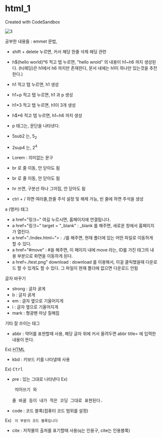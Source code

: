 # html_1
Created with CodeSandbox

![3](https://user-images.githubusercontent.com/37132897/157596347-bc95faf6-45b0-4ecd-b254-9c5db3ddf621.PNG)


공부한 내용들 : 
emmet 문법,
- shift + delete 누르면, 커서 해당 한줄 삭제 
헤딩 관련
- h${hello world}*6 적고 탭 누르면, "hello wrold" 의 내용이 h1~h6 까지 생성된다.
(h(헤딩)은 h1에서 h6 까지만 존재한다, 문서 내에는 h1이 하나만 있는것을 추천한다.)
- h1 적고 탭 누르면, h1 생성
- h1+p 적고 탭 누르면, h1 과 p 생성
- h1*3 적고 탭 누르면, h1이 3개 생성
- h$*6 적고 탭 누르면, h1~h6 까지 생성





- p 태그는, 문단을 나타낸다. <p></p>
- 5sub2 는, 5<sub>2</sub>
- 2sup4 는, 2<sup>4</sup>
- Lorem : 의미없는 문구
- br 로 줄 이동, 안 닫아도 됨 

- br 로 줄 이동, 안 닫아도 됨
- hr 쓰면, 구분선 하나 그어짐, 안 닫아도 됨
- ctrl + / 하면 여러줄,한줄 주석 설정 및 해제 가능, 빈 줄에 하면 주석을 생성

a (앵커) 태그
- a href="링크~" 여길 누르시면, 홈페이지에 연결됩니다. </a>
- a href="링크~" target = "_blank" : _blank 를 해주면, 새로운 창에서 홈페이지가 열린다.
- a href="./index.html~"> : ./를 해주면, 현재 폴더에 있는 어떤 파일로 이동하게 할 수 있다.
- a href="#move" : #을 해주면, 이 페이지 내에 move 라는, ID를 가진 태그의 내용 부분으로 화면을 이동하게 된다.
- a href=./test.png" download : download 를 이용해서, 이걸 클릭했을때 다운로드 할 수 있게도 할 수 있다. 그 파일이 현재 폴더에 없으면 다운로드 안됨

글자 바꾸기
- strong : 글자 굵게
- b : 글자 굵게
- em : 글자 옆으로 기울어지게
- i : 글자 옆으로 기울어지게
- mark : 형광펜 마냥 칠해짐


기타 잘 쓰이는 태그
- abbr : 약어를 표현할때 사용, 해당 글자 위에 커서 올려두면 abbr title= 에 입력한 내용이 뜬다. 

Ex) <abbr title="HyperText Markup Language">HTML</abbr>
- kbd : 키보드 키를 나타낼때 사용

Ex) <kbd>Ctrl</kbd>

- pre : 있는 그대로 나타낸다
Ex) <pre> 띄어쓰기       와   
줄 바꿈  등이 내가 적은 코딩 그대로 표현된다. </pre>
- code : 코드 블록(컴퓨터 코드 범위를 설정)

Ex) <code> 이 부분이 코드 블록입니다 </code>
- cite : 저작물의 출처를 표기할때 사용(q는 인용구, cite는 인용블록)

